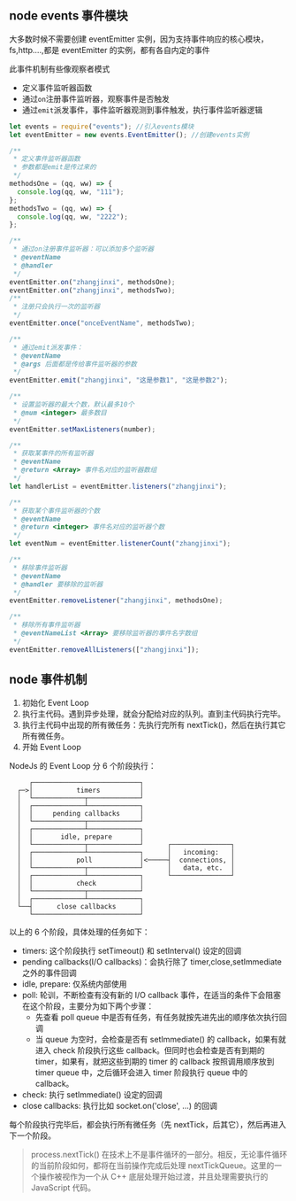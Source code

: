 ## node events 事件模块

大多数时候不需要创建 eventEmitter 实例，因为支持事件响应的核心模块，fs,http....,都是 eventEmitter 的实例，都有各自内定的事件

此事件机制有些像观察者模式

- 定义事件监听器函数
- 通过`on`注册事件监听器，观察事件是否触发
- 通过`emit`派发事件，事件监听器观测到事件触发，执行事件监听器逻辑

```js
let events = require("events"); //引入events模块
let eventEmitter = new events.EventEmitter(); //创建events实例

/**
 * 定义事件监听器函数
 * 参数都是emit是传过来的
 */
methodsOne = (qq, ww) => {
  console.log(qq, ww, "111");
};
methodsTwo = (qq, ww) => {
  console.log(qq, ww, "2222");
};

/**
 * 通过on注册事件监听器：可以添加多个监听器
 * @eventName
 * @handler
 */
eventEmitter.on("zhangjinxi", methodsOne);
eventEmitter.on("zhangjinxi", methodsTwo);
/**
 * 注册只会执行一次的监听器
 */
eventEmitter.once("onceEventName", methodsTwo);

/**
 * 通过emit派发事件：
 * @eventName
 * @args 后面都是传给事件监听器的参数
 */
eventEmitter.emit("zhangjinxi", "这是参数1", "这是参数2");

/**
 * 设置监听器的最大个数，默认最多10个
 * @num <integer> 最多数目
 */
eventEmitter.setMaxListeners(number);

/**
 * 获取某事件的所有监听器
 * @eventName
 * @return <Array> 事件名对应的监听器数组
 */
let handlerList = eventEmitter.listeners("zhangjinxi");

/**
 * 获取某个事件监听器的个数
 * @eventName
 * @return <integer> 事件名对应的监听器个数
 */
let eventNum = eventEmitter.listenerCount("zhangjinxi");

/**
 * 移除事件监听器
 * @eventName
 * @handler 要移除的监听器
 */
eventEmitter.removeListener("zhangjinxi", methodsOne);

/**
 * 移除所有事件监听器
 * @eventNameList <Array> 要移除监听器的事件名字数组
 */
eventEmitter.removeAllListeners(["zhangjinxi"]);
```

## node 事件机制

1. 初始化 Event Loop
2. 执行主代码。遇到异步处理，就会分配给对应的队列。直到主代码执行完毕。
3. 执行主代码中出现的所有微任务：先执行完所有 nextTick()，然后在执行其它所有微任务。
4. 开始 Event Loop

NodeJs 的 Event Loop 分 6 个阶段执行：

```
     ┌───────────────────────────┐
  ┌─>│           timers          │
  │  └─────────────┬─────────────┘
  │  ┌─────────────┴─────────────┐
  │  │     pending callbacks     │
  │  └─────────────┬─────────────┘
  │  ┌─────────────┴─────────────┐
  │  │       idle, prepare       │
  │  └─────────────┬─────────────┘      ┌───────────────┐
  │  ┌─────────────┴─────────────┐      │   incoming:   │
  │  │           poll            │<─────┤  connections, │
  │  └─────────────┬─────────────┘      │   data, etc.  │
  │  ┌─────────────┴─────────────┐      └───────────────┘
  │  │           check           │
  │  └─────────────┬─────────────┘
  │  ┌─────────────┴─────────────┐
  └──┤      close callbacks      │
     └───────────────────────────┘
```

以上的 6 个阶段，具体处理的任务如下：

- timers: 这个阶段执行 setTimeout() 和 setInterval() 设定的回调
- pending callbacks(I/O callbacks)：会执行除了 timer,close,setImmediate 之外的事件回调
- idle, prepare: 仅系统内部使用
- poll: 轮训，不断检查有没有新的 I/O callback 事件，在适当的条件下会阻塞在这个阶段，主要分为如下两个步骤：
  - 先查看 poll queue 中是否有任务，有任务就按先进先出的顺序依次执行回调
  - 当 queue 为空时，会检查是否有 setImmediate() 的 callback，如果有就进入 check 阶段执行这些 callback。但同时也会检查是否有到期的 timer，如果有，就把这些到期的 timer 的 callback 按照调用顺序放到 timer queue 中，之后循环会进入 timer 阶段执行 queue 中的 callback。
- check: 执行 setImmediate() 设定的回调
- close callbacks: 执行比如 socket.on('close', ...) 的回调

每个阶段执行完毕后，都会执行所有微任务（先 nextTick，后其它），然后再进入下一个阶段。

> process.nextTick() 在技术上不是事件循环的一部分。相反，无论事件循环的当前阶段如何，都将在当前操作完成后处理 nextTickQueue。这里的一个操作被视作为一个从 C++ 底层处理开始过渡，并且处理需要执行的 JavaScript 代码。
